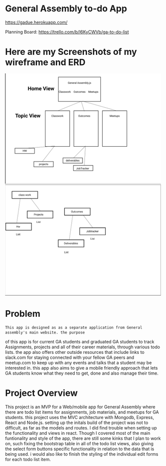 # General Assembly to-do App

https://gadue.herokuapp.com/

Planning Board: https://trello.com/b/l6KyCWVb/ga-to-do-list


# Here are my Screenshots of my wireframe and ERD
![pic1](screenshots/Wireframe.png)
![pic2](screenshots/ERD.png)


# Problem

    This app is designed as as a separate application from General assembly's main website. the purpose
of this app is for current GA students and graduated GA students to track Assignments, projects and all of their 
career materials, through various todo lists. the app also offers other outside resources that include links to slack.com for staying
connected with your fellow GA peers and meetup.com to keep up with any events and talks that a student may be interested in. this app also aims to give a mobile friendly approach that lets GA students know what they need to get, done and also manage their time.

# Project Overview

This project is an MVP for a Web/mobile app for General Assembly where there are todo list items for assignments, job materials, and meetups for GA students. this project uses the MVC architecture with Mongodb, Express, React and Node.js. setting up the initals build of the project was not to difficult, as far as the models and routes. I did find trouble when setting up the functionality and views in react. Though I covered most of the main funtionality and style of the app, there are still some kinks that I plan to work on, such fixing the bootstrap table in all of the todo list views, also giving the select form buttons specific functionality in relation to the data that is being used. i would also like to finish the styling of the individual edit forms for each todo list item.






